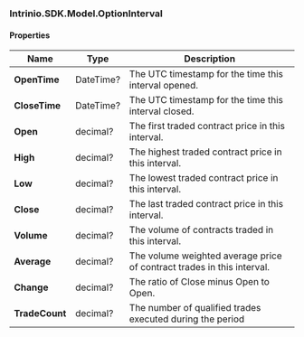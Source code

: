 [//]: # (CLASS:Intrinio.SDK.Model.OptionInterval)

[//]: # (KIND:object)

### Intrinio.SDK.Model.OptionInterval
#### Properties

[//]: # (START_DEFINITION)

Name | Type | Description
------------ | ------------- | -------------
**OpenTime** | DateTime? | The UTC timestamp for the time this interval opened. &nbsp;
**CloseTime** | DateTime? | The UTC timestamp for the time this interval closed. &nbsp;
**Open** | decimal? | The first traded contract price in this interval. &nbsp;
**High** | decimal? | The highest traded contract price in this interval. &nbsp;
**Low** | decimal? | The lowest traded contract price in this interval. &nbsp;
**Close** | decimal? | The last traded contract price in this interval. &nbsp;
**Volume** | decimal? | The volume of contracts traded in this interval. &nbsp;
**Average** | decimal? | The volume weighted average price of contract trades in this interval. &nbsp;
**Change** | decimal? | The ratio of Close minus Open to Open. &nbsp;
**TradeCount** | decimal? | The number of qualified trades executed during the period &nbsp;

[//]: # (END_DEFINITION)


